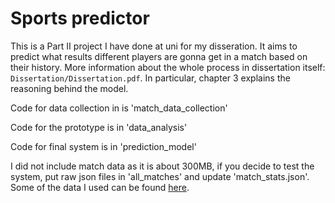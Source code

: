 # Sports predictor

 This is a Part II project I have done at uni for my disseration.
 It aims to predict what results different players are gonna get in a match based on their history.
 More information about the whole process in dissertation itself: `Dissertation/Dissertation.pdf`.
 In particular, chapter 3 explains the reasoning behind the model.

 Code for data collection in is 'match_data_collection'
 
 Code for the prototype is in 'data_analysis'
 
 Code for final system is in 'prediction_model'
 
 I did not include match data as it is about 300MB, if you decide to test the system, put raw json files in 'all_matches' and update 'match_stats.json'.
 Some of the data I used can be found [here](https://drive.google.com/file/d/0B_M9Ypkvw2mhbUhqckRhWFFBMkE/view?usp=sharing).
